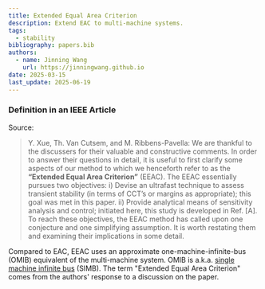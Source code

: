 ```yaml
---
title: Extended Equal Area Criterion
description: Extend EAC to multi-machine systems.
tags:
  - stability
bibliography: papers.bib
authors:
  - name: Jinning Wang
    url: https://jinningwang.github.io
date: 2025-03-15
last_update: 2025-06-19
---
```


### Definition in an IEEE Article

Source: <d-cite key="xue1988eeca"></d-cite>

> Y. Xue, Th. Van Cutsem, and M. Ribbens-Pavella: We are thankful to the discussers for their valuable and constructive comments. In order to answer their questions in detail, it is useful to first clarify some aspects of our method to which we henceforth refer to as the **“Extended Equal Area Criterion”** (EEAC). The EEAC essentially pursues two objectives:
> i) Devise an ultrafast technique to assess transient stability (in terms of CCT’s or margins as appropriate); this goal was met in this paper.
> ii) Provide analytical means of sensitivity analysis and control; initiated here, this study is developed in Ref. [A].
> To reach these objectives, the EEAC method has called upon one conjecture and one simplifying assumption. It is worth restating them and examining their implications in some detail.

Compared to EAC, EEAC uses an approximate one-machine-infinite-bus (OMIB) equivalent of the multi-machine system.
OMIB is a.k.a. <u>single machine infinite bus</u> (SIMB).
The term "Extended Equal Area Criterion" comes from the authors' response to a discussion on the paper.
